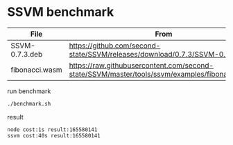 # SSVM benchmark

| File           | From                                                                                          |
| -------------- | --------------------------------------------------------------------------------------------- |
| SSVM-0.7.3.deb | https://github.com/second-state/SSVM/releases/download/0.7.3/SSVM-0.7.3.deb                   |
| fibonacci.wasm | https://raw.githubusercontent.com/second-state/SSVM/master/tools/ssvm/examples/fibonacci.wasm |

run benchmark

```sh
./benchmark.sh
```

result

```
node cost:1s result:165580141
ssvm cost:40s result:165580141
```
